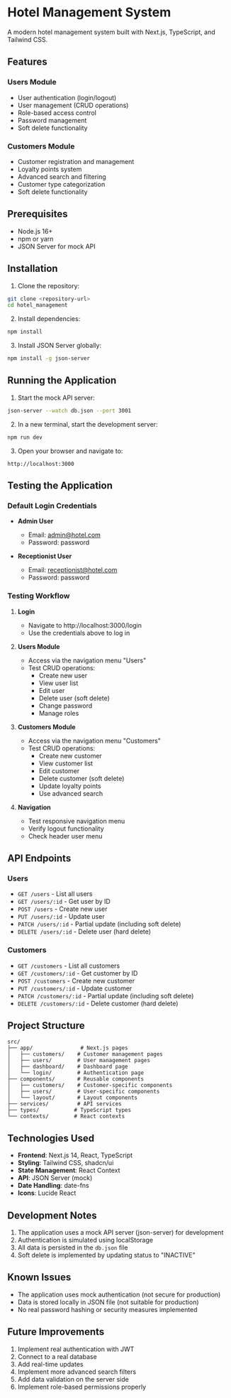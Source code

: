 # Hotel Management System

A modern hotel management system built with Next.js, TypeScript, and Tailwind CSS.

## Features

### Users Module
- User authentication (login/logout)
- User management (CRUD operations)
- Role-based access control
- Password management
- Soft delete functionality

### Customers Module
- Customer registration and management
- Loyalty points system
- Advanced search and filtering
- Customer type categorization
- Soft delete functionality

## Prerequisites

- Node.js 16+ 
- npm or yarn
- JSON Server for mock API

## Installation

1. Clone the repository:
```bash
git clone <repository-url>
cd hotel_management
```

2. Install dependencies:
```bash
npm install
```

3. Install JSON Server globally:
```bash
npm install -g json-server
```

## Running the Application

1. Start the mock API server:
```bash
json-server --watch db.json --port 3001
```

2. In a new terminal, start the development server:
```bash
npm run dev
```

3. Open your browser and navigate to:
```
http://localhost:3000
```

## Testing the Application

### Default Login Credentials

- **Admin User**
  - Email: admin@hotel.com
  - Password: password

- **Receptionist User**
  - Email: receptionist@hotel.com
  - Password: password

### Testing Workflow

1. **Login**
   - Navigate to http://localhost:3000/login
   - Use the credentials above to log in

2. **Users Module**
   - Access via the navigation menu "Users"
   - Test CRUD operations:
     - Create new user
     - View user list
     - Edit user
     - Delete user (soft delete)
     - Change password
     - Manage roles

3. **Customers Module**
   - Access via the navigation menu "Customers"
   - Test CRUD operations:
     - Create new customer
     - View customer list
     - Edit customer
     - Delete customer (soft delete)
     - Update loyalty points
     - Use advanced search

4. **Navigation**
   - Test responsive navigation menu
   - Verify logout functionality
   - Check header user menu

## API Endpoints

### Users
- `GET /users` - List all users
- `GET /users/:id` - Get user by ID
- `POST /users` - Create new user
- `PUT /users/:id` - Update user
- `PATCH /users/:id` - Partial update (including soft delete)
- `DELETE /users/:id` - Delete user (hard delete)

### Customers
- `GET /customers` - List all customers
- `GET /customers/:id` - Get customer by ID
- `POST /customers` - Create new customer
- `PUT /customers/:id` - Update customer
- `PATCH /customers/:id` - Partial update (including soft delete)
- `DELETE /customers/:id` - Delete customer (hard delete)

## Project Structure

```
src/
├── app/               # Next.js pages
│   ├── customers/    # Customer management pages
│   ├── users/        # User management pages
│   ├── dashboard/    # Dashboard page
│   └── login/        # Authentication page
├── components/       # Reusable components
│   ├── customers/    # Customer-specific components
│   ├── users/        # User-specific components
│   └── layout/       # Layout components
├── services/         # API services
├── types/           # TypeScript types
└── contexts/        # React contexts
```

## Technologies Used

- **Frontend**: Next.js 14, React, TypeScript
- **Styling**: Tailwind CSS, shadcn/ui
- **State Management**: React Context
- **API**: JSON Server (mock)
- **Date Handling**: date-fns
- **Icons**: Lucide React

## Development Notes

1. The application uses a mock API server (json-server) for development
2. Authentication is simulated using localStorage
3. All data is persisted in the `db.json` file
4. Soft delete is implemented by updating status to "INACTIVE"

## Known Issues

- The application uses mock authentication (not secure for production)
- Data is stored locally in JSON file (not suitable for production)
- No real password hashing or security measures implemented

## Future Improvements

1. Implement real authentication with JWT
2. Connect to a real database
3. Add real-time updates
4. Implement more advanced search filters
5. Add data validation on the server side
6. Implement role-based permissions properly
